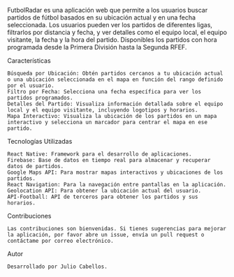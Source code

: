 FutbolRadar es una aplicación web que permite a los usuarios buscar partidos de fútbol basados en su ubicación actual y en una fecha seleccionada. Los usuarios pueden ver los partidos de diferentes ligas, filtrarlos por distancia y fecha, y ver detalles como el equipo local, el equipo visitante, la fecha y la hora del partido. Disponibles los partidos con hora programada desde la Primera División hasta la Segunda RFEF.

Características

    Búsqueda por Ubicación: Obtén partidos cercanos a tu ubicación actual o una ubicación seleccionada en el mapa en función del rango definido por el usuario.
    Filtro por Fecha: Selecciona una fecha específica para ver los partidos programados.
    Detalles del Partido: Visualiza información detallada sobre el equipo local y el equipo visitante, incluyendo logotipos y horarios.
    Mapa Interactivo: Visualiza la ubicación de los partidos en un mapa interactivo y selecciona un marcador para centrar el mapa en ese partido.

Tecnologías Utilizadas

    React Native: Framework para el desarrollo de aplicaciones.
    Firebase: Base de datos en tiempo real para almacenar y recuperar datos de partidos.
    Google Maps API: Para mostrar mapas interactivos y ubicaciones de los partidos.
    React Navigation: Para la navegación entre pantallas en la aplicación.
    Geolocation API: Para obtener la ubicación actual del usuario.
    API-Football: API de terceros para obtener los partidos y sus horarios.
    
Contribuciones

    Las contribuciones son bienvenidas. Si tienes sugerencias para mejorar la aplicación, por favor abre un issue, envía un pull request o contáctame por correo electrónico.
    
Autor

    Desarrollado por Julio Cabellos.
